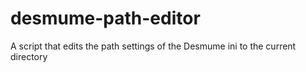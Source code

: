 # desmume-path-editor
A script that edits the path settings of the Desmume ini to the current directory
